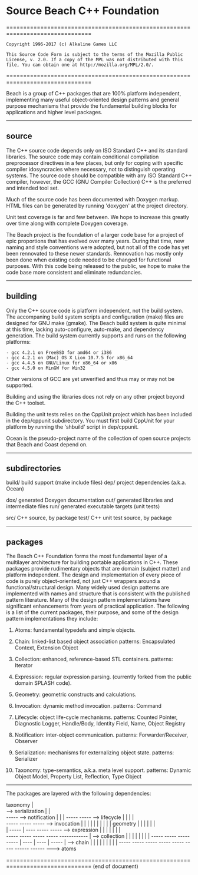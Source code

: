 # Source Beach C++ Foundation

===============================================================================

    Copyright 1996-2017 (c) Alkaline Games LLC

    This Source Code Form is subject to the terms of the Mozilla Public
    License, v. 2.0. If a copy of the MPL was not distributed with this
    file, You can obtain one at http://mozilla.org/MPL/2.0/.

===============================================================================

Beach is a group of C++ packages that are 100% platform independent,
implementing many useful object-oriented design patterns and general
purpose mechanisms that provide the fundamental building blocks for
applications and higher level packages.

------
source
------

The C++ source code depends only on ISO Standard C++ and its standard
libraries. The source code may contain conditional compilation
preprocessor directives in a few places, but only for coping with
specific compiler idosyncracies where necessary, not to distinguish
operating systems. The source code should be compatible with any ISO
Standard C++ compiler, however, the GCC (GNU Compiler Collection) C++
is the preferred and intended tool set.

Much of the source code has been documented with Doxygen markup. HTML
files can be generated by running 'doxygen' at the project directory.

Unit test coverage is far and few between. We hope to increase this
greatly over time along with complete Doxygen coverage.

The Beach project is the foundation of a larger code base for a project
of epic proportions that has evolved over many years. During that time,
new naming and style conventions were adopted, but not all of the code
has yet been rennovated to these newer standards. Rennovation has
mostly only been done when existing code needed to be changed for
functional purposes. With this code being released to the public,
we hope to make the code base more consistent and eliminate
redundancies.

--------
building
--------

Only the C++ source code is platform independent, not the build system.
The accompaning build system scripts and configuration (make) files
are designed for GNU make (gmake). The Beach build system is quite
minimal at this time, lacking auto-configure, auto-make, and dependency
generation. The build system currently supports and runs on the
following platforms:

    - gcc 4.2.1 on FreeBSD for amd64 or i386 
    - gcc 4.2.1 on (Mac) OS X Lion 10.7.5 for x86_64
    - gcc 4.4.5 on GNU/Linux for x86_64 or x86
    - gcc 4.5.0 on MinGW for Win32

Other versions of GCC are yet unverified and thus may or may not be
supported.

Building and using the libraries does not rely on any other project
beyond the C++ toolset.

Building the unit tests relies on the CppUnit project which has
been included in the dep/cppunit subdirectory. You must first
build CppUnit for your platform by running the 'shbuild' script in
dep/cppunit. 

Ocean is the pseudo-project name of the collection of open source
projects that Beach and Coast depend on.

--------------
subdirectories
--------------

build/  build support (make include files)
dep/    project dependencies (a.k.a. Ocean)

dox/    generated Doxygen documentation
out/    generated libraries and intermediate files
run/    generated executable targets (unit tests)

src/    C++ source, by package
test/   C++ unit test source, by package

----------
packages
----------

The Beach C++ Foundation forms the most fundamental layer of a
multilayer architecture for building portable applications in C++.
These packages provide rudimentary objects that are domain (subject
matter) and platform independent. The design and implementation of
every piece of code is purely object-oriented, not just C++ wrappers
around a functional/structural design. Many widely used design patterns
are implemented with names and structure that is consistent with the
published pattern literature. Many of the design pattern
implementations have significant enhancements from years of practical
application. The following is a list of the current packages, their
purpose, and some of the design pattern implementations they include:

1.  Atoms: fundamental typedefs and simple objects.

2.  Chain: linked-list based object association
        patterns: Encapsulated Context, Extension Object

3.  Collection: enhanced, reference-based STL containers.
        patterns: Iterator

4.  Expression: regular expression parsing.
        (currently forked from the public domain SPLASH code).

5.  Geometry: geometric constructs and calculations.

6.  Invocation: dynamic method invocation.
        patterns: Command

7.  Lifecycle: object life-cycle mechanisms.
        patterns: Counted Pointer, Diagnostic Logger, Handle/Body,
                    Identity Field, Name, Object Registry

8.  Notification: inter-object communication.
        patterns: Forwarder/Receiver, Observer

9.  Serialization: mechanisms for externalizing object state.
        patterns: Serializer

10. Taxonomy: type-semantics, a.k.a. meta level support.
        patterns: Dynamic Object Model, Property List, Reflection,
                    Type Object

----------------------

The packages are layered with the following dependencies:

  taxonomy
    |              
    \--> serialization
    |      |       
    \----- \--> notification
    |      |      |
    \----- \----- \--> lifecycle
    |      |      |      |   
    \----- \----- \----- \--> invocation
    |      |      |      |      |
    |      |      |      |      |    geometry
    |      |      |      |      |      |  
    |      \----- | ---- \----- \----- \--> expression
    |      |      |      |      |      |      |       
    \----- \----- \----- \----- \------------ | --> collection
    |      |      |      |      |      |      |       |
    \----- \----- \----- \----- | ---- | ---- | ----- | --> chain
    |      |      |      |      |      |      |       |       |
    \----- \----- \----- \----- \----- \----- \------ \------ \---> atoms

===============================================================================
(end of document)

